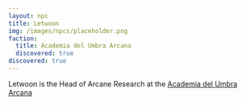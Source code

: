 ```yaml
---
layout: npc
title: Letwoon
img: /images/npcs/placeholder.png
faction:
  title: Academia del Umbra Arcana
  discovered: true
discovered: true
---
```

Letwoon is the Head of Arcane Research at the [Academia del Umbra Arcana]({{site.baseurl}}/locations/acadeia-del-umbra-arcana)